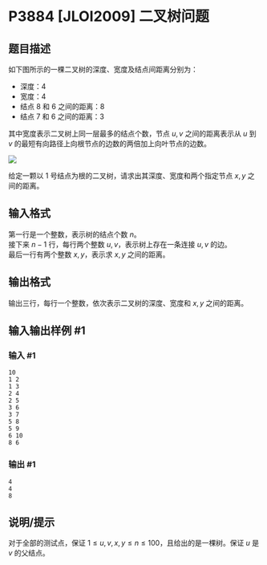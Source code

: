 # P3884 [JLOI2009] 二叉树问题

## 题目描述

如下图所示的一棵二叉树的深度、宽度及结点间距离分别为：

- 深度：$4$
- 宽度：$4$
- 结点 8 和 6 之间的距离：$8$
- 结点 7 和 6 之间的距离：$3$

其中宽度表示二叉树上同一层最多的结点个数，节点 $u, v$ 之间的距离表示从 $u$ 到 $v$ 的最短有向路径上向根节点的边数的两倍加上向叶节点的边数。

![](https://cdn.luogu.com.cn/upload/pic/6843.png)

给定一颗以 1 号结点为根的二叉树，请求出其深度、宽度和两个指定节点 $x, y$ 之间的距离。

## 输入格式

第一行是一个整数，表示树的结点个数 $n$。  
接下来 $n - 1$ 行，每行两个整数 $u, v$，表示树上存在一条连接 $u, v$ 的边。  
最后一行有两个整数 $x, y$，表示求 $x, y$ 之间的距离。

## 输出格式

输出三行，每行一个整数，依次表示二叉树的深度、宽度和 $x, y$ 之间的距离。

## 输入输出样例 #1

### 输入 #1

```
10                                
1 2                            
1 3                            
2 4
2 5
3 6
3 7
5 8
5 9
6 10
8 6
```

### 输出 #1

```
4
4
8
```

## 说明/提示

对于全部的测试点，保证 $1 \leq u, v, x, y \leq n \leq 100$，且给出的是一棵树。保证 $u$ 是 $v$ 的父结点。